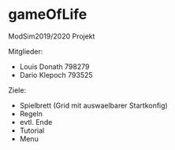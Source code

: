 # gameOfLife

ModSim2019/2020 Projekt

Mitglieder:
* Louis Donath 798279
* Dario Klepoch 793525


Ziele:

* Spielbrett (Grid mit auswaelbarer Startkonfig)
* Regeln
* evtl. Ende
* Tutorial
* Menu